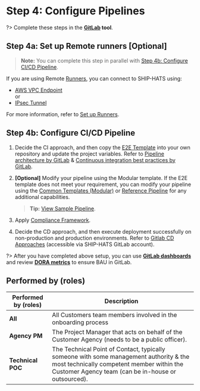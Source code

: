 # Step 4: Configure Pipelines

?> Complete these steps in the **[GitLab](https://sgts.gitlab-dedicated.com/) tool**.


## Step 4a: Set up Remote runners [Optional]

> **Note:** You can complete this step in parallel with [Step 4b: Configure CI/CD Pipeline](#step-4b-configure-cicd-pipeline).

If you are using Remote [Runners](runners), you can connect to SHIP-HATS using:
- [AWS VPC Endpoint](aws-vpc-endpoint) <br>or 
- [IPsec Tunnel](ipsec-tunnel)


For more information, refer to [Set up Runners](gitlab-runners).

## Step 4b: Configure CI/CD Pipeline

1. Decide the CI approach, and then copy the [E2E Template](https://docs.developer.tech.gov.sg/docs/ship-hats-getting-started/pipeline-templates?id=e2e-templates) into your own repository and update the project variables. Refer to [Pipeline architecture by GitLab](https://docs.gitlab.com/ee/ci/pipelines/pipeline_architectures.html) & [Continuous integration best practices by GitLab](https://about.gitlab.com/topics/ci-cd/continuous-integration-best-practices/). 
1. **[Optional]** Modify your pipeline using the Modular template. If the E2E template does not meet your requirement, you can modify your pipeline using the [Common Templates (Modular)](https://docs.developer.tech.gov.sg/docs/ship-hats-getting-started/pipeline-templates?id=common-templates) or [Reference Pipeline](https://docs.developer.tech.gov.sg/docs/ship-hats-getting-started/pipeline-templates?id=reference-pipelines) for any additional capabilities. 
    
    >**Tip:** [View Sample Pipeline](https://docs.developer.tech.gov.sg/docs/ship-hats-getting-started/sample-pipeline).
    
1. Apply [Compliance Framework](compliance-framework).	
1. Decide the CD approach, and then execute deployment successfully on non-production and production environments. Refer to [Gitlab CD Approaches](https://sgts.gitlab-dedicated.com/groups/wog/gvt/ctmo/reference-pipelines/-/wikis/Gitlab-CD-Approaches) (accessible via SHIP-HATS GitLab account).


?> After you have completed above setup, you can use **[GitLab dashboards](dashboards)** and review **[DORA metrics](dashboards)** to ensure BAU in GitLab.


## Performed by (roles)

|Performed by (roles)| Description|  
|---|---|
**All** |All Customers team members involved in the onboarding process
**Agency PM**| The Project Manager that acts on behalf of the Customer Agency (needs to be a public officer).
**Technical POC** |The Technical Point of Contact, typically someone with some management authority & the most technically competent member within the Customer Agency team (can be in-house or outsourced).

<!--
|Activity|Description|Performed by|GovTech Supporting Guide|  
|---|---|---|---|
|Set up Remote runners [Optional]<br><br>**Note:** You can complete this step in parallel with Configure CI Pipeline|If you are using Remote runners, you can connect to SHIP-HATS using:<br><br> **AWS VPC Endpoint** <br><br>or<br><br> **IPsec Tunnel**|Technical POC|[Runners](runners)<br><br>[Set up Runners](gitlab-runners)<br><br>[AWS VPC Endpoint](aws-vpc-endpoint)<br><br>or <br><br>[IPsec Tunnel](ipsec-tunnel)
|Configure CI pipeline|1. Copy the E2E template into your own repository and update the project variables|Technical POC|[E2E Templates](pipeline-templates)
||2. Modify your pipeline using the Modular template [Optional]<br><br>This is an optional step. If the E2E template does not meet your requirement, you can modify your pipeline using the Modular templates for any additional capabilities.|Technical POC|[Common Templates (Modular)](pipeline-templates)
||3. Apply Compliance Framework|Technical POC|[Compliance Framework](compliance-framework)
|Configure CD pipeline <br>(non-production & production)| Execute deployment successfully on non-production and production|Technical POC|[E2E Templates](pipeline-templates)
-->